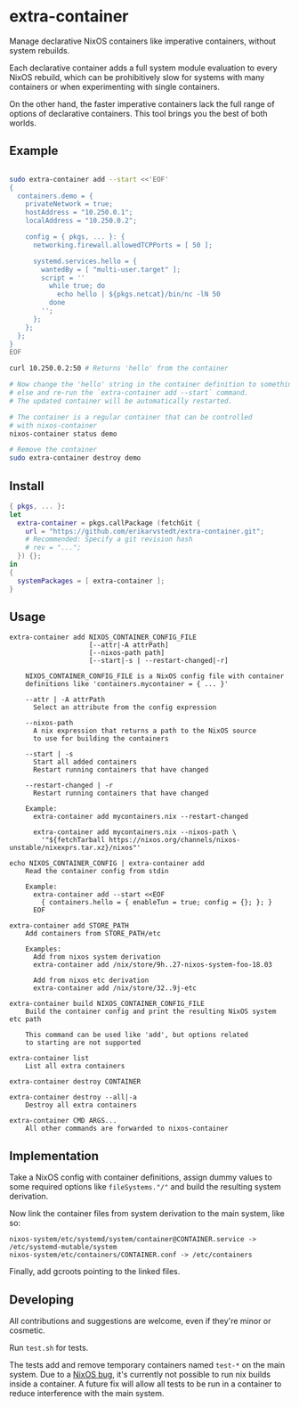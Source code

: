 # extra-container

Manage declarative NixOS containers like imperative containers, without system
rebuilds.

Each declarative container adds a full system module evaluation to every NixOS rebuild,
which can be prohibitively slow for systems with many containers or when experimenting
with single containers.

On the other hand, the faster imperative containers lack the full range of options of declarative containers.
This tool brings you the best of both worlds.

## Example

```bash

sudo extra-container add --start <<'EOF'
{
  containers.demo = {
    privateNetwork = true;
    hostAddress = "10.250.0.1";
    localAddress = "10.250.0.2";

    config = { pkgs, ... }: {
      networking.firewall.allowedTCPPorts = [ 50 ];

      systemd.services.hello = {
        wantedBy = [ "multi-user.target" ];
        script = ''
          while true; do
            echo hello | ${pkgs.netcat}/bin/nc -lN 50
          done
        '';
      };
    };
  };
}
EOF

curl 10.250.0.2:50 # Returns 'hello' from the container

# Now change the 'hello' string in the container definition to something
# else and re-run the `extra-container add --start` command.
# The updated container will be automatically restarted.

# The container is a regular container that can be controlled
# with nixos-container
nixos-container status demo

# Remove the container
sudo extra-container destroy demo
```

## Install

```nix
{ pkgs, ... }:
let
  extra-container = pkgs.callPackage (fetchGit {
    url = "https://github.com/erikarvstedt/extra-container.git";
    # Recommended: Specify a git revision hash
    # rev = "...";
  }) {};
in
{
  systemPackages = [ extra-container ];
}
```

## Usage
```
extra-container add NIXOS_CONTAINER_CONFIG_FILE
                    [--attr|-A attrPath]
                    [--nixos-path path]
                    [--start|-s | --restart-changed|-r]

    NIXOS_CONTAINER_CONFIG_FILE is a NixOS config file with container
    definitions like 'containers.mycontainer = { ... }'

    --attr | -A attrPath
      Select an attribute from the config expression

    --nixos-path
      A nix expression that returns a path to the NixOS source
      to use for building the containers

    --start | -s
      Start all added containers
      Restart running containers that have changed

    --restart-changed | -r
      Restart running containers that have changed

    Example:
      extra-container add mycontainers.nix --restart-changed

      extra-container add mycontainers.nix --nixos-path \
        '"${fetchTarball https://nixos.org/channels/nixos-unstable/nixexprs.tar.xz}/nixos"'

echo NIXOS_CONTAINER_CONFIG | extra-container add
    Read the container config from stdin

    Example:
      extra-container add --start <<EOF
        { containers.hello = { enableTun = true; config = {}; }; }
      EOF

extra-container add STORE_PATH
    Add containers from STORE_PATH/etc

    Examples:
      Add from nixos system derivation
      extra-container add /nix/store/9h..27-nixos-system-foo-18.03

      Add from nixos etc derivation
      extra-container add /nix/store/32..9j-etc

extra-container build NIXOS_CONTAINER_CONFIG_FILE
    Build the container config and print the resulting NixOS system etc path

    This command can be used like 'add', but options related
    to starting are not supported

extra-container list
    List all extra containers

extra-container destroy CONTAINER

extra-container destroy --all|-a
    Destroy all extra containers

extra-container CMD ARGS...
    All other commands are forwarded to nixos-container
```

## Implementation

Take a NixOS config with container definitions, assign dummy values to some required
options like `fileSystems."/"` and build the resulting system derivation.

Now link the container files from system derivation to the main system, like so:
```
nixos-system/etc/systemd/system/container@CONTAINER.service -> /etc/systemd-mutable/system
nixos-system/etc/containers/CONTAINER.conf -> /etc/containers
```
Finally, add gcroots pointing to the linked files.


## Developing
All contributions and suggestions are welcome, even if they're minor or cosmetic.

Run `test.sh` for tests.

The tests add and remove temporary containers named `test-*` on the main
system.
Due to a [NixOS bug](https://github.com/NixOS/nixpkgs/issues/40355), it's currently not possible to run
nix builds inside a container.
A future fix will allow all tests to be run in a container to reduce interference
with the main system.
